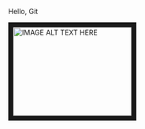 Hello, Git

<a href="https://www.youtube.com/watch?v=RB-RcX5DS5A" target="_blank"><img src="http://img.youtube.com/vi/jN7dWYV20iI/0.jpg" 
alt="IMAGE ALT TEXT HERE" width="240" height="180" border="10" /></a>



